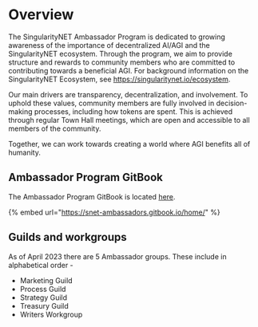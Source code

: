 # Overview

The SingularityNET Ambassador Program is dedicated to growing awareness of the importance of decentralized AI/AGI and the SingularityNET ecosystem. Through the program, we aim to provide structure and rewards to community members who are committed to contributing towards a beneficial AGI. For background information on the SingularityNET Ecosystem, see https://singularitynet.io/ecosystem.

Our main drivers are transparency, decentralization, and involvement. To uphold these values, community members are fully involved in decision-making processes, including how tokens are spent. This is achieved through regular Town Hall meetings, which are open and accessible to all members of the community.

Together, we can work towards creating a world where AGI benefits all of humanity.

## Ambassador Program GitBook

The Ambassador Program GitBook is located [here](https://snet-ambassadors.gitbook.io/home/).

{% embed url="https://snet-ambassadors.gitbook.io/home/" %}

## Guilds and workgroups

As of April 2023 there are 5 Ambassador groups. These include in alphabetical order -

* Marketing Guild
* Process Guild
* Strategy Guild
* Treasury Guild
* Writers Workgroup
